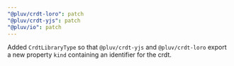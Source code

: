 ```yaml
---
"@pluv/crdt-loro": patch
"@pluv/crdt-yjs": patch
"@pluv/io": patch
---
```


Added `CrdtLibraryType` so that `@pluv/crdt-yjs` and `@pluv/crdt-loro` export a new property `kind` containing an identifier for the crdt.
